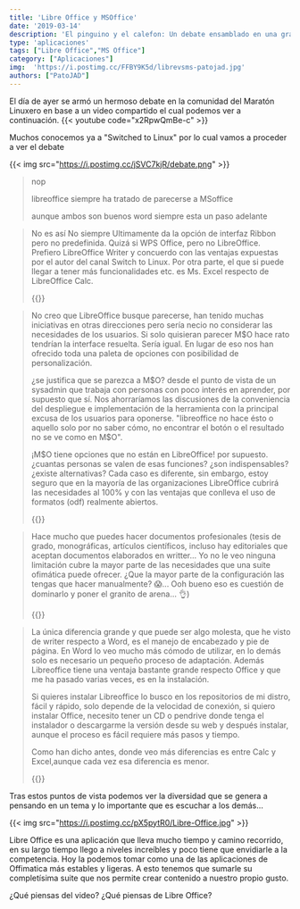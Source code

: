 ```yaml
---
title: 'Libre Office y MSOffice'
date: '2019-03-14'
description: 'El pinguino y el calefon: Un debate ensamblado en una gran comunidad linuxnauta'
type: 'aplicaciones'
tags: ["Libre Office","MS Office"]
category: ["Aplicaciones"]
img:  'https://i.postimg.cc/FFBY9K5d/librevsms-patojad.jpg'
authors: ["PatoJAD"]
---
```


El día de ayer se armó un hermoso debate en la comunidad del Maratón Linuxero en base a un video compartido el cual podemos ver a continuación.
{{< youtube code="x2RpwQmBe-c" >}}

Muchos conocemos ya a "Switched to Linux" por lo cual vamos a proceder a ver el debate

{{< img src="https://i.postimg.cc/jSVC7kjR/debate.png" >}}

>nop
>
>libreoffice siempre ha tratado de parecerse a MSoffice
>
>aunque ambos son buenos word siempre esta un paso adelante




>No es así No siempre Ultimamente da la opción de interfaz Ribbon pero no predefinida. Quizá si WPS Office, pero no LibreOffice. Prefiero LibreOffice Writer y concuerdo con las ventajas expuestas por el autor del canal Switch to Linux. Por otra parte, el que si puede llegar a tener más funcionalidades etc. es Ms. Excel respecto de LibreOffice Calc.
>
>{{<citaname name="Roberto Ronconi 🐃🐧">}}



>No creo que LibreOffice busque parecerse, han tenido muchas iniciativas en otras direcciones pero sería necio no considerar las necesidades de los usuarios. Si solo quisieran parecer M$O hace rato tendrían la interface resuelta. Sería igual. En lugar de eso nos han ofrecido toda una paleta de opciones con posibilidad de personalización.
>
>¿se justifica que se parezca a M$O? desde el punto de vista de un sysadmin que trabaja con personas con poco interés en aprender, por supuesto que sí.   
Nos ahorraríamos las discusiones de la conveniencia del despliegue e implementación de la herramienta con la principal excusa de los usuarios para oponerse. "libreoffice no hace ésto o aquello solo por no saber cómo, no encontrar el botón o el resultado no se ve como en M$O".
>
>¡M$O tiene opciones que no están en LibreOffice! por supuesto. ¿cuantas personas se valen de esas funciones? ¿son indispensables? ¿existe alternativas?
Cada caso es diferente, sin embargo, estoy seguro que en la mayoría de las organizaciones LibreOffice cubrirá las necesidades al 100% y con las ventajas que conlleva el uso de formatos (odf) realmente abiertos.
>
>{{<citaname name="Julian David Montoya Restrepo">}}



>Hace mucho que puedes hacer documentos profesionales (tesis de grado, monográficas, artículos científicos, incluso hay editoriales que aceptan documentos elaborados en writter... Yo no le veo ninguna limitación cubre la mayor parte de las necesidades que una suite ofimática puede ofrecer. ¿Que la mayor parte de la configuración las tengas que hacer manualmente? 😱... Ooh bueno eso es cuestión de dominarlo y poner el granito de arena... 👌)
>
>{{<citaname name="drkgzz drkgzz">}}



>La única diferencia grande y que puede ser algo molesta, que he visto de writer respecto a Word, es el manejo de encabezado y pie de página. En Word lo veo mucho más cómodo de utilizar, en lo demás solo es necesario un pequeño proceso de adaptación. Además Libreoffice tiene una ventaja bastante grande respecto Office y que me ha pasado varias veces, es en la instalación.
>
>Si quieres instalar Libreoffice lo busco en los repositorios de mi distro, fácil y rápido, solo depende de la velocidad de conexión, si quiero instalar Office, necesito tener un CD o pendrive donde tenga el instalador o descargarme la versión desde su web y después instalar, aunque el proceso es fácil requiere más pasos y tiempo.
>
>Como han dicho antes, donde veo más diferencias es entre Calc y Excel,aunque cada vez esa diferencia es menor.
>
>{{<citaname name=" Jose Jimenez">}}


Tras estos puntos de vista podemos ver la diversidad que se genera a pensando en un tema y lo importante que es escuchar a los demás…

{{< img src="https://i.postimg.cc/pX5pytR0/Libre-Office.jpg" >}}

Libre Office es una aplicación que lleva mucho tiempo y camino recorrido, en su largo tiempo llego a niveles increíbles y poco tiene que envidiarle a la competencia. Hoy la podemos tomar como una de las aplicaciones de Offimatica más estables y ligeras. A esto tenemos que sumarle su completísima suite que nos permite crear contenido a nuestro propio gusto.

¿Qué piensas del video? ¿Qué piensas de Libre Office?

